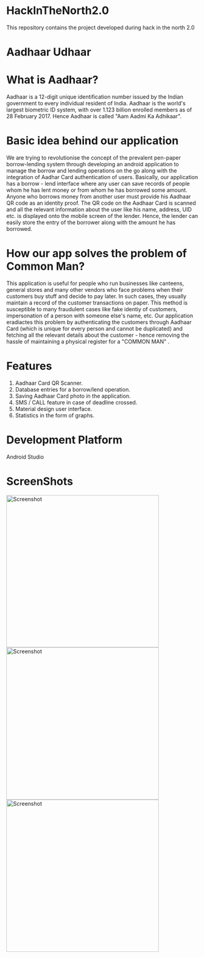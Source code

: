 # HackInTheNorth2.0
This repository contains the project developed during hack in the north 2.0

# Aadhaar Udhaar

# What is Aadhaar?
Aadhaar is a 12-digit unique identification number issued by the Indian government to every individual resident of India.
Aadhaar is the world's largest biometric ID system, with over 1.123 billion enrolled members as of 28 February 2017. Hence Aadhaar is called "Aam Aadmi Ka Adhikaar".

# Basic idea behind our application
We are trying to revolutionise the concept of the prevalent pen-paper borrow-lending system through developing an android application to manage the borrow and lending operations on the go along with the integration of Aadhar Card authentication of users. Basically, our application has a borrow - lend interface where any user can save records of people whom he has lent money or from whom he has borrowed some amount. Anyone who borrows money from another user must provide his Aadhaar QR code as an identity proof. The QR code on the Aadhaar Card is scanned and all the relevant information about the user like his name, address, UID etc. is displayed onto the mobile screen of the lender. Hence, the lender can easily store the entry of the borrower along with the amount he has borrowed.

# How our app solves the problem of Common Man?
This application is useful for people who run businesses like canteens, general stores and many other vendors who face problems when their customers buy stuff and decide to pay later. In such cases, they usually maintain a record of the customer transactions on paper. This method is susceptible to many fraudulent cases like fake identiy of customers, impersonation of a person with someone else's name, etc. Our application eradiactes this problem by authenticating the customers through Aadhaar Card (which is unique for every person and cannot be duplicated) and fetching all the relevant details about the customer - hence removing the hassle of maintaining a physical register for a "COMMON MAN" .


# Features 
1. Aadhaar Card QR Scanner.
2. Database entries for a borrow/lend operation.
3. Saving Aadhaar Card photo in the application.
4. SMS / CALL feature in case of deadline crossed.
6. Material design user interface.
7. Statistics in the form of graphs.

# Development Platform
 Android Studio
 
 # ScreenShots
 
 <img src="https://github.com/jatin96/HackInTheNorth2.0/blob/master/Screenshot_2015-06-21-09-15-00-661.jpeg" height="400" alt="Screenshot"/> <img src="https://github.com/jatin96/HackInTheNorth2.0/blob/master/Screenshot_2015-06-21-09-17-42-078.jpeg" height="400" alt="Screenshot"/>   <img src="https://github.com/jatin96/HackInTheNorth2.0/blob/master/Screenshot_2015-06-21-09-18-28-208.jpeg" height="400" alt="Screenshot"/> 
 
